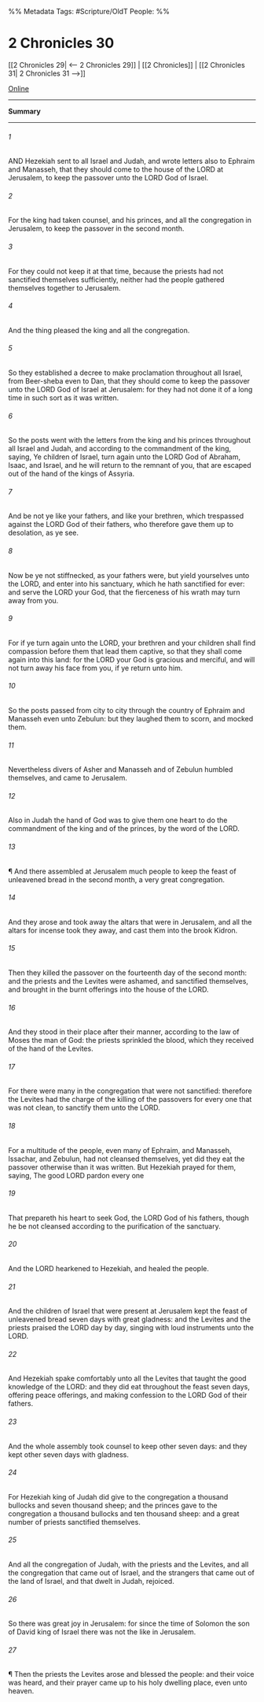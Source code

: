 

%% Metadata
Tags: #Scripture/OldT
People: 
%%
# 2 Chronicles 30
[[2 Chronicles 29| <-- 2 Chronicles 29]] | [[2 Chronicles]] | [[2 Chronicles 31| 2 Chronicles 31 -->]]

[Online](https://churchofjesuschrist.org/study/scriptures/ot/2-chr/30?lang=eng)

---
__Summary__



---

###### 1
AND Hezekiah sent to all Israel and Judah, and wrote letters also to Ephraim and Manasseh, that they should come to the house of the LORD at Jerusalem, to keep the passover unto the LORD God of Israel.
###### 2
For the king had taken counsel, and his princes, and all the congregation in Jerusalem, to keep the passover in the second month.
###### 3
For they could not keep it at that time, because the priests had not sanctified themselves sufficiently, neither had the people gathered themselves together to Jerusalem.
###### 4
And the thing pleased the king and all the congregation.
###### 5
So they established a decree to make proclamation throughout all Israel, from Beer-sheba even to Dan, that they should come to keep the passover unto the LORD God of Israel at Jerusalem: for they had not done it of a long time in such sort as it was written.
###### 6
So the posts went with the letters from the king and his princes throughout all Israel and Judah, and according to the commandment of the king, saying, Ye children of Israel, turn again unto the LORD God of Abraham, Isaac, and Israel, and he will return to the remnant of you, that are escaped out of the hand of the kings of Assyria.
###### 7
And be not ye like your fathers, and like your brethren, which trespassed against the LORD God of their fathers, who therefore gave them up to desolation, as ye see.
###### 8
Now be ye not stiffnecked, as your fathers were, but yield yourselves unto the LORD, and enter into his sanctuary, which he hath sanctified for ever: and serve the LORD your God, that the fierceness of his wrath may turn away from you.
###### 9
For if ye turn again unto the LORD, your brethren and your children shall find compassion before them that lead them captive, so that they shall come again into this land: for the LORD your God is gracious and merciful, and will not turn away his face from you, if ye return unto him.
###### 10
So the posts passed from city to city through the country of Ephraim and Manasseh even unto Zebulun: but they laughed them to scorn, and mocked them.
###### 11
Nevertheless divers of Asher and Manasseh and of Zebulun humbled themselves, and came to Jerusalem.
###### 12
Also in Judah the hand of God was to give them one heart to do the commandment of the king and of the princes, by the word of the LORD.
###### 13
¶ And there assembled at Jerusalem much people to keep the feast of unleavened bread in the second month, a very great congregation.
###### 14
And they arose and took away the altars that were in Jerusalem, and all the altars for incense took they away, and cast them into the brook Kidron.
###### 15
Then they killed the passover on the fourteenth day of the second month: and the priests and the Levites were ashamed, and sanctified themselves, and brought in the burnt offerings into the house of the LORD.
###### 16
And they stood in their place after their manner, according to the law of Moses the man of God: the priests sprinkled the blood, which they received of the hand of the Levites.
###### 17
For there were many in the congregation that were not sanctified: therefore the Levites had the charge of the killing of the passovers for every one that was not clean, to sanctify them unto the LORD.
###### 18
For a multitude of the people, even many of Ephraim, and Manasseh, Issachar, and Zebulun, had not cleansed themselves, yet did they eat the passover otherwise than it was written.  But Hezekiah prayed for them, saying, The good LORD pardon every one
###### 19
That prepareth his heart to seek God, the LORD God of his fathers, though he be not cleansed according to the purification of the sanctuary.
###### 20
And the LORD hearkened to Hezekiah, and healed the people.
###### 21
And the children of Israel that were present at Jerusalem kept the feast of unleavened bread seven days with great gladness: and the Levites and the priests praised the LORD day by day, singing with loud instruments unto the LORD.
###### 22
And Hezekiah spake comfortably unto all the Levites that taught the good knowledge of the LORD: and they did eat throughout the feast seven days, offering peace offerings, and making confession to the LORD God of their fathers.
###### 23
And the whole assembly took counsel to keep other seven days: and they kept other seven days with gladness.
###### 24
For Hezekiah king of Judah did give to the congregation a thousand bullocks and seven thousand sheep; and the princes gave to the congregation a thousand bullocks and ten thousand sheep: and a great number of priests sanctified themselves.
###### 25
And all the congregation of Judah, with the priests and the Levites, and all the congregation that came out of Israel, and the strangers that came out of the land of Israel, and that dwelt in Judah, rejoiced.
###### 26
So there was great joy in Jerusalem: for since the time of Solomon the son of David king of Israel there was not the like in Jerusalem.
###### 27
¶ Then the priests the Levites arose and blessed the people: and their voice was heard, and their prayer came up to his holy dwelling place, even unto heaven.



